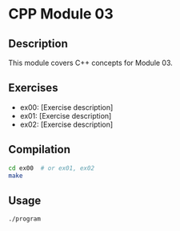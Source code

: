 # CPP Module 03

## Description
This module covers C++ concepts for Module 03.

## Exercises
- ex00: [Exercise description]
- ex01: [Exercise description]
- ex02: [Exercise description]

## Compilation
```bash
cd ex00  # or ex01, ex02
make
```

## Usage
```bash
./program
```
